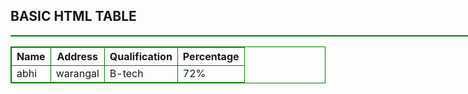 <html>
<style>
table, th, td {
    border : 1px solid green;
}
</style>
<body>
 
<h2> BASIC HTML TABLE </h2>
<table style="width:250%">
 <tr>
<table>
<tr>
    <th>Name</th>
    <th>Address</th>
    <th>Qualification</th>
    <th>Percentage</th>
</tr>
</tr>
     <td>abhi</td>
     <td>warangal</td>
     <td>B-tech</td>
     <td>72%</td>
</table>
</body>
</html>
